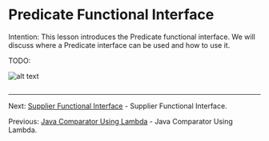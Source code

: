# Predicate Functional Interface

Intention: This lesson introduces the Predicate functional interface. We will discuss where a Predicate interface can be 
used and how to use it.

TODO:

![alt text](../../etc/features/img.png "Img")

```java

```

<hr>

Next: [Supplier Functional Interface](chapter_5.md "Supplier Functional Interface") - Supplier Functional Interface.

Previous: [Java Comparator Using Lambda](chapter_3.md "Java Comparator Using Lambda") - Java Comparator Using Lambda.